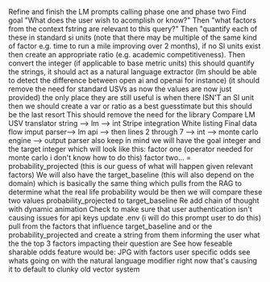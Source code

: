Refine and finish the LM prompts calling phase one and phase two
Find goal "What does the user wish to acomplish or know?"
Then "what factors from the context fstring are relevant to this query?"
Then "quantify each of these in standard si units (note that there may be multiple of the same kind of factor e.g. time to run a mile improving over 2 months), if no SI units exist then create an appropriate ratio (e.g. academic competitiveness).
Then convert the integer (if applicable to base metric units)
this should quantify the strings, it should act as a natural language extractor (lm should be able to detect the difference between open ai and openai for instance) (it should remove the need for standard USVs as now the values are now just provided) the only place they are still useful is when there ISN'T an SI unit then we should create a var or ratio as a best guesstimate but this should be the last resort
This should remove the need for the library
Compare LM USV translator string --> lm --> int
Stripe integration
White listing
Final data flow
imput parser--> lm api --> then lines 2 through 7 --> int --> monte carlo engine --> output parser
also keep in mind we will have the goal integer and the target integer which will look like this: factor one (operator needed for monte carlo i don't know how to do this) factor two... = probability_projected (this is our guess of what will happen given relevant factors)
We will also have the target_baseline (this will also depend on the domain) which is basically the same thing which pulls from the RAG to determine what the real life probability would be then we will compare these two values probability_projected to target_baseline
Re add chain of thought with dynamic animation
Check to make sure that user authentication isn't causing issues for api keys
update .env (i will do this prompt user to do this)
pull from the factors that influence target_baseline and or the probability_projected and create a string from them informing the user what the the top 3 factors impacting their question are
See how feseable sharable odds feature would be: JPG with factors user specific odds
see whats going on with the natural language modifier right now that's causing it to default to clunky old vector system

